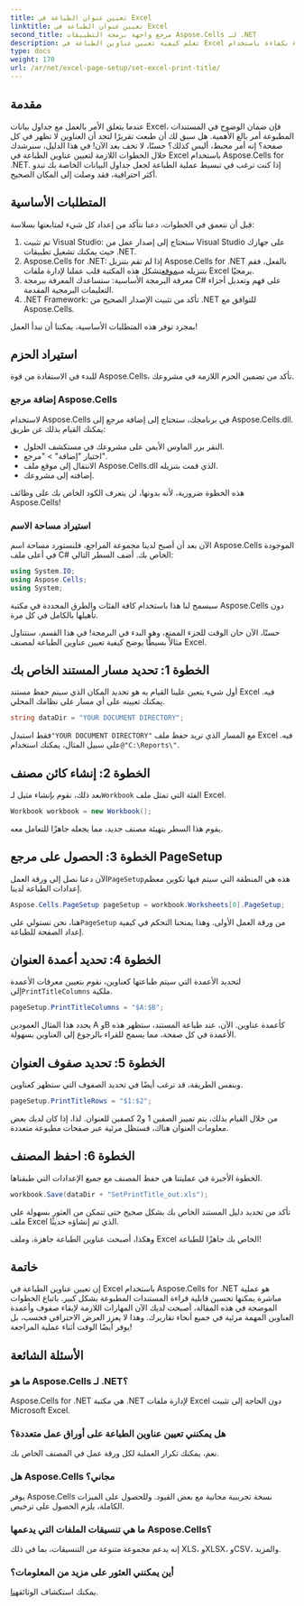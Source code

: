 ```yaml
---
title: تعيين عنوان الطباعة في Excel
linktitle: تعيين عنوان الطباعة في Excel
second_title: مرجع واجهة برمجة التطبيقات Aspose.Cells لـ .NET
description: تعلم كيفية تعيين عناوين الطباعة في Excel بكفاءة باستخدام Aspose.Cells for .NET. قم بتبسيط عملية الطباعة باستخدام دليلنا خطوة بخطوة.
type: docs
weight: 170
url: /ar/net/excel-page-setup/set-excel-print-title/
---
```

## مقدمة

عندما يتعلق الأمر بالعمل مع جداول بيانات Excel، فإن ضمان الوضوح في المستندات المطبوعة أمر بالغ الأهمية. هل سبق لك أن طبعت تقريرًا لتجد أن العناوين لا تظهر في كل صفحة؟ إنه أمر محبط، أليس كذلك؟ حسنًا، لا تخف بعد الآن! في هذا الدليل، سنرشدك خلال الخطوات اللازمة لتعيين عناوين الطباعة في Excel باستخدام Aspose.Cells for .NET. إذا كنت ترغب في تبسيط عملية الطباعة لجعل جداول البيانات الخاصة بك تبدو أكثر احترافية، فقد وصلت إلى المكان الصحيح.

## المتطلبات الأساسية

قبل أن نتعمق في الخطوات، دعنا نتأكد من إعداد كل شيء لمتابعتها بسلاسة:

1. تم تثبيت Visual Studio: ستحتاج إلى إصدار عمل من Visual Studio على جهازك حيث يمكنك تشغيل تطبيقات .NET.
2.  Aspose.Cells for .NET: إذا لم تقم بتنزيل Aspose.Cells for .NET بالفعل، فقم بتنزيله من[موقع](https://releases.aspose.com/cells/net/)تشكل هذه المكتبة قلب عملنا لإدارة ملفات Excel برمجيًا.
3. معرفة البرمجة الأساسية: ستساعدك المعرفة ببرمجة C# على فهم وتعديل أجزاء التعليمات البرمجية المقدمة.
4. .NET Framework: تأكد من تثبيت الإصدار الصحيح من .NET للتوافق مع Aspose.Cells.

بمجرد توفر هذه المتطلبات الأساسية، يمكننا أن نبدأ العمل!

## استيراد الحزم

للبدء في الاستفادة من قوة Aspose.Cells، تأكد من تضمين الحزم اللازمة في مشروعك. 

### إضافة مرجع Aspose.Cells

لاستخدام Aspose.Cells في برنامجك، ستحتاج إلى إضافة مرجع إلى Aspose.Cells.dll. يمكنك القيام بذلك عن طريق:

- النقر بزر الماوس الأيمن على مشروعك في مستكشف الحلول.
- اختيار "إضافة" > "مرجع".
- الانتقال إلى موقع ملف Aspose.Cells.dll الذي قمت بتنزيله.
- إضافته إلى مشروعك.

هذه الخطوة ضرورية، لأنه بدونها، لن يتعرف الكود الخاص بك على وظائف Aspose.Cells!

### استيراد مساحة الاسم

الآن بعد أن أصبح لدينا مجموعة المراجع، فلنستورد مساحة اسم Aspose.Cells الموجودة في أعلى ملف C# الخاص بك. أضف السطر التالي:

```csharp
using System.IO;
using Aspose.Cells;
using System;
```

سيسمح لنا هذا باستخدام كافة الفئات والطرق المحددة في مكتبة Aspose.Cells دون تأهيلها بالكامل في كل مرة.

حسنًا، الآن حان الوقت للجزء الممتع، وهو البدء في البرمجة! في هذا القسم، سنتناول مثالاً بسيطًا يوضح كيفية تعيين عناوين الطباعة لمصنف Excel.

## الخطوة 1: تحديد مسار المستند الخاص بك

أول شيء يتعين علينا القيام به هو تحديد المكان الذي سيتم حفظ مستند Excel فيه. يمكنك تعيينه على أي مسار على نظامك المحلي. 

```csharp
string dataDir = "YOUR DOCUMENT DIRECTORY";
```

 فقط استبدل`"YOUR DOCUMENT DIRECTORY"` مع المسار الذي تريد حفظ ملف Excel فيه. على سبيل المثال، يمكنك استخدام`@"C:\Reports\"`.

## الخطوة 2: إنشاء كائن مصنف

 بعد ذلك، نقوم بإنشاء مثيل لـ`Workbook` الفئة التي تمثل ملف Excel.

```csharp
Workbook workbook = new Workbook();
```

يقوم هذا السطر بتهيئة مصنف جديد، مما يجعله جاهزًا للتعامل معه.

## الخطوة 3: الحصول على مرجع PageSetup

 الآن دعنا نصل إلى ورقة العمل`PageSetup`هذه هي المنطقة التي سيتم فيها تكوين معظم إعدادات الطباعة لدينا.

```csharp
Aspose.Cells.PageSetup pageSetup = workbook.Worksheets[0].PageSetup;
```

 هنا، نحن نستولي على`PageSetup` من ورقة العمل الأولى. وهذا يمنحنا التحكم في كيفية إعداد الصفحة للطباعة.

## الخطوة 4: تحديد أعمدة العنوان

 لتحديد الأعمدة التي سيتم طباعتها كعناوين، نقوم بتعيين معرفات الأعمدة إلى`PrintTitleColumns` ملكية. 

```csharp
pageSetup.PrintTitleColumns = "$A:$B";
```

يحدد هذا المثال العمودين A وB كأعمدة عناوين. الآن، عند طباعة المستند، ستظهر هذه الأعمدة في كل صفحة، مما يسمح للقراء بالرجوع إلى العناوين بسهولة.

## الخطوة 5: تحديد صفوف العنوان

وبنفس الطريقة، قد ترغب أيضًا في تحديد الصفوف التي ستظهر كعناوين.

```csharp
pageSetup.PrintTitleRows = "$1:$2";
```

من خلال القيام بذلك، يتم تمييز الصفين 1 و2 كصفين للعنوان. لذا، إذا كان لديك بعض معلومات العنوان هناك، فستظل مرئية عبر صفحات مطبوعة متعددة.

## الخطوة 6: احفظ المصنف

الخطوة الأخيرة في عمليتنا هي حفظ المصنف مع جميع الإعدادات التي طبقناها. 

```csharp
workbook.Save(dataDir + "SetPrintTitle_out.xls");
```

تأكد من تحديد دليل المستند الخاص بك بشكل صحيح حتى تتمكن من العثور بسهولة على ملف Excel الذي تم إنشاؤه حديثًا. 

وهكذا، أصبحت عناوين الطباعة جاهزة، وملف Excel الخاص بك جاهزًا للطباعة!

## خاتمة

إن تعيين عناوين الطباعة في Excel باستخدام Aspose.Cells for .NET هو عملية مباشرة يمكنها تحسين قابلية قراءة المستندات المطبوعة بشكل كبير. باتباع الخطوات الموضحة في هذه المقالة، أصبحت لديك الآن المهارات اللازمة لإبقاء صفوف وأعمدة العناوين المهمة مرئية في جميع أنحاء تقاريرك. وهذا لا يعزز العرض الاحترافي فحسب، بل يوفر أيضًا الوقت أثناء عملية المراجعة!

## الأسئلة الشائعة

### ما هو Aspose.Cells لـ .NET؟
Aspose.Cells for .NET هي مكتبة .NET لإدارة ملفات Excel دون الحاجة إلى تثبيت Microsoft Excel.

### هل يمكنني تعيين عناوين الطباعة على أوراق عمل متعددة؟
نعم، يمكنك تكرار العملية لكل ورقة عمل في المصنف الخاص بك.

### هل Aspose.Cells مجاني؟
يوفر Aspose.Cells نسخة تجريبية مجانية مع بعض القيود. وللحصول على الميزات الكاملة، يلزم الحصول على ترخيص.

### ما هي تنسيقات الملفات التي يدعمها Aspose.Cells؟
إنه يدعم مجموعة متنوعة من التنسيقات، بما في ذلك XLS، وXLSX، وCSV، والمزيد.

### أين يمكنني العثور على مزيد من المعلومات؟
 يمكنك استكشاف الوثائق[هنا](https://reference.aspose.com/cells/net/).